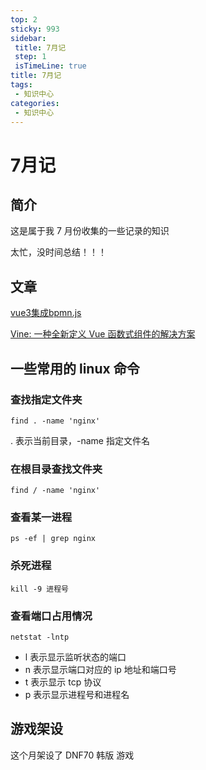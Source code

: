 ```yaml
---
top: 2
sticky: 993
sidebar: 
 title: 7月记
 step: 1
 isTimeLine: true
title: 7月记
tags:
 - 知识中心
categories:
 - 知识中心
---
```


# 7月记
## 简介
这是属于我 7 月份收集的一些记录的知识

太忙，没时间总结！！！

## 文章
[vue3集成bpmn.js](https://blog.csdn.net/g759780748/article/details/132584938)

[Vine: 一种全新定义 Vue 函数式组件的解决方案](https://juejin.cn/post/7388704150261088306?searchId=202407101822146236D0BB745B1A3638B6)

## 一些常用的 linux 命令
### 查找指定文件夹
```shell
find . -name 'nginx'
```
. 表示当前目录，-name 指定文件名

### 在根目录查找文件夹
```shell
find / -name 'nginx'
```
### 查看某一进程
```shell
ps -ef | grep nginx
```
### 杀死进程
```shell
kill -9 进程号
```
### 查看端口占用情况
```shell
netstat -lntp
```
- l 表示显示监听状态的端口
- n 表示显示端口对应的 ip 地址和端口号
- t 表示显示 tcp 协议
- p 表示显示进程号和进程名

## 游戏架设
这个月架设了 DNF70 韩版 游戏